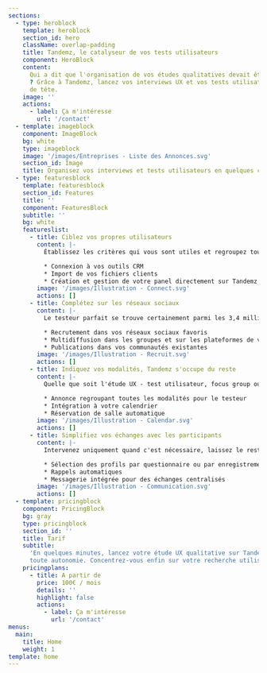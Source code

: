 ```yaml
---
sections:
  - type: heroblock
    template: heroblock
    section_id: hero
    className: overlap-padding
    title: Tandemz, le catalyseur de vos tests utilisateurs
    component: HeroBlock
    content:
      Qui a dit que l'organisation de vos études qualitatives devait être compliquée
      ? Grâce à Tandemz, lancez vos interviews UX et vos tests utilisateurs sans prise
      de tête.
    image: ''
    actions:
      - label: Ça m'intéresse
        url: '/contact'
  - template: imageblock
    component: ImageBlock
    bg: white
    type: imageblock
    image: '/images/Entreprises - Liste des Annonces.svg'
    section_id: Image
    title: Organisez vos interviews et tests utilisateurs en quelques clics
  - type: featuresblock
    template: featuresblock
    section_id: Features
    title: ''
    component: FeaturesBlock
    subtitle: ''
    bg: white
    featureslist:
      - title: Ciblez vos propres utilisateurs
        content: |-
          Établissez les critères qui vous sont utiles et regroupez toutes les informations de vos utilisateurs sur Tandemz, quelle que soit leur source. Partagez votre panel avec toute votre équipe UX.

          * Connexion à vos outils CRM
          * Import de vos fichiers clients
          * Création et gestion de votre panel directement sur Tandemz
        image: '/images/Illustration - Connect.svg'
        actions: []
      - title: Complétez sur les réseaux sociaux
        content: |-
          Le testeur parfait se trouve certainement parmi les 3,4 milliards d’utilisateurs des réseaux sociaux. Définissez les critères de vos participants, Tandemz cible les plus pertinents là où ils se trouvent :

          * Recrutement dans vos réseaux sociaux favoris
          * Multidiffusion dans les groupes et sur les plateformes de votre choix
          * Publications dans vos communautés existantes
        image: '/images/Illustration - Recruit.svg'
        actions: []
      - title: Indiquez vos modalités, Tandemz s'occupe du reste
        content: |-
          Quelle que soit l'étude UX - test utilisateur, focus group ou interview - finis les explications et les allers-retours pour décider d'un rendez-vous. Laissez vos participants choisir parmi vos disponibilités.

          * Annonce regroupant toutes les modalités pour le testeur
          * Intégration à votre calendrier
          * Réservation de salle automatique
        image: '/images/Illustration - Calendar.svg'
        actions: []
      - title: Simplifiez vos échanges avec les participants
        content: |-
          Intervenez uniquement quand c'est nécessaire, laissez le reste à Tandemz !

          * Sélection des profils par questionnaire ou par enregistrement
          * Rappels automatiques
          * Messagerie intégrée pour des échanges centralisés
        image: '/images/Illustration - Communication.svg'
        actions: []
  - template: pricingblock
    component: PricingBlock
    bg: gray
    type: pricingblock
    section_id: ''
    title: Tarif
    subtitle:
      'En quelques minutes, lancez votre étude UX qualitative sur Tandemz en
      toute autonomie. Concentrez-vous enfin sur votre recherche utilisateur. '
    pricingplans:
      - title: A partir de
        price: 100€ / mois
        details: ''
        highlight: false
        actions:
          - label: Ça m'intéresse
            url: '/contact'
menus:
  main:
    title: Home
    weight: 1
template: home
---
```

